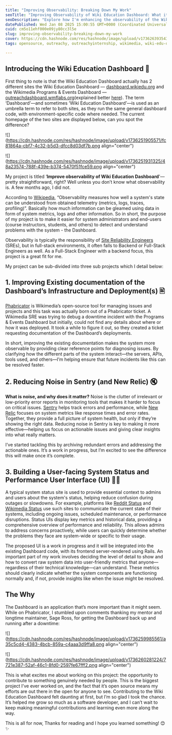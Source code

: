 ```yaml
---
title: "Improving Observability: Breaking Down My Work"
seoTitle: "Improving Observability of Wiki Education Dashboard: What it entails"
seoDescription: "Explore how I'm enhancing the observability of the Wiki Education Dashboard, from improving system monitoring to refining error handling."
datePublished: Wed Jan 08 2025 15:00:55 GMT+0000 (Coordinated Universal Time)
cuid: cm5o11ehf000e09jy80cc3l5e
slug: improving-observability-breaking-down-my-work
cover: https://cdn.hashnode.com/res/hashnode/image/upload/v1736263935435/5d08663d-9e2b-49e9-95de-631ef6b879e3.png
tags: opensource, outreachy, outreachyinternship, wikimedia, wiki-edu-dashboard

---
```


## Introducing the Wiki Education Dashboard 🔬

First thing to note is that the Wiki Education Dashboard actually has 2 different sites the Wiki Education Dashboard — [dashboard.wikiedu.org](http://dashboard.wikiedu.org) and the Wikimedia Programs & Events Dashboard — [outreachdashboard.wmflabs.org](http://outreachdashboard.wmflabs.org)(explained better [here](https://github.com/WikiEducationFoundation/WikiEduDashboard/blob/master/README.md#:~:text=The%20Dashboard%20code,and%20other%20events.)). The term ‘Dashboard’—and sometimes ‘Wiki Education Dashboard’—is used as an umbrella term to refer to both sites, as they run the same general dashboard code, with environment-specific code where needed. The current homepage of the two sites are displayed below, can you spot the difference?

![](https://cdn.hashnode.com/res/hashnode/image/upload/v1736251905571/fc81864a-cbf7-4c32-b5d3-dfcc8d03df7b.png align="center")

![](https://cdn.hashnode.com/res/hashnode/image/upload/v1736251931325/48a23574-788f-439e-b374-5470f51fce59.png align="center")

My project is titled ‘**Improve observability of Wiki Education Dashboard**'—pretty straightforward, right? Well unless you don’t know what observability is. A few months ago, I did not.

According to [Wikipedia](https://en.wikipedia.org/wiki/Observability_\(software\)#:~:text=observability%20measures%20how%20well%20a%20system%27s%20state%20can%20be%20understood%20from%20the%20obtained%20telemetry%20\(metrics%2C%20logs%2C%20traces%2C%20profiling\).), “Observability measures how well a system's state can be understood from obtained telemetry (metrics, logs, traces, profiling)”. Basically how much information can be gleamed using data in form of system metrics, logs and other information. So in short, the purpose of my project is to make it easier for system administrators and end-users (course instructors, students, and others) to detect and understand problems with the system - the Dashboard.

Observability is typically the responsibility of [Site Reliability Engineers](https://en.wikipedia.org/wiki/Site_reliability_engineering) (SREs), but in full-stack environments, it often falls to Backend or Full-Stack Engineers as well. As a Full-Stack Engineer with a backend focus, this project is a great fit for me.

My project can be sub-divided into three sub projects which I detail below:

## 1\. Improving Existing documentation of the Dashboard’s Infrastructure and Deployment(s) 🖹

[Phabricator](https://phabricator.wikimedia.org/) is Wikimedia’s open-source tool for managing issues and projects and this task was actually born out of a Phabricator ticket. A Wikimedia SRE was trying to debug a downtime incident with the Programs & Events Dashboard but initially, could not find any details about where or how it was deployed. It took a while to figure it out, so they created a ticket requesting documentation of the Dashboard’s deployments.

In short, improving the existing documentation makes the system more observable by providing clear reference points for diagnosing issues. By clarifying how the different parts of the system interact—the servers, APIs, tools used, and others—I’m helping ensure that future incidents like this can be resolved faster.

## 2\. Reducing Noise in Sentry (and New Relic) 🔇

**What is noise, and why does it matter?** Noise is the clutter of irrelevant or low-priority error reports in monitoring tools that makes it harder to focus on critical issues. [Sentry](https://sentry.io/) helps track errors and performance, while [New Relic](https://newrelic.com/welcome-back) focuses on system metrics like response times and error rates. Together, they provide a full picture of system health, but only if they’re showing the right data. Reducing noise in Sentry is key to making it more effective—helping us focus on actionable issues and giving clear insights into what really matters.

I’ve started tackling this by archiving redundant errors and addressing the actionable ones. It’s a work in progress, but I’m excited to see the difference this will make once it’s complete.

## 3\. Building a User-facing System Status and Performance User Interface (UI) 👩‍💻

A typical system status site is used to provide essential context to admins and users about the system's status, helping reduce confusion during outages or slowdowns. For example, platforms like [Reddit Status](https://www.redditstatus.com/) and [Wikimedia Status](https://www.wikimediastatus.net/) use such sites to communicate the current state of their systems, including ongoing issues, scheduled maintenance, or performance disruptions. Status UIs display key metrics and historical data, providing a comprehensive overview of performance and reliability. This allows admins to address concerns proactively, while users can quickly determine whether the problems they face are system-wide or specific to their usage.

The proposed UI is a work in progress and it will be integrated into the existing Dashboard code, with its frontend server-rendered using Rails. An important part of my work involves deciding the level of detail to show and how to convert raw system data into user-friendly metrics that anyone—regardless of their technical knowledge—can understand. These metrics should clearly indicate whether the system components are functioning normally and, if not, provide insights like when the issue might be resolved.

## The Why

The Dashboard is an application that’s more important than it might seem. While on Phabricator, I stumbled upon comments thanking my mentor and longtime maintainer, Sage Ross, for getting the Dashboard back up and running after a downtime:

![](https://cdn.hashnode.com/res/hashnode/image/upload/v1736259985561/a35c5cd4-4383-4bcb-859a-c4aaa3d9ffa8.png align="center")

![](https://cdn.hashnode.com/res/hashnode/image/upload/v1736260281224/7721e387-52af-46c1-8fd0-2597fe67fff2.png align="center")

This is what excites me about working on this project: the opportunity to contribute to something genuinely needed by people. This is the biggest project I’ve ever worked on, and the fact that it’s open source means my efforts are out there in the open for anyone to see. Contributing to the Wiki Education Dashboard felt daunting at first, but I’m so glad I took the chance. It’s helped me grow so much as a software developer, and I can’t wait to keep making meaningful contributions and learning even more along the way.

This is all for now, Thanks for reading and I hope you learned something! 😊✨